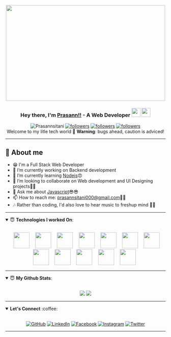 <p align="center">
  <img align="center" width="500" height="300" src="https://www.bdigital.co.nz/wp-content/uploads/2019/07/Graphic-workstation.gif"/>
</p>

<h3 align="center">
  Hey there, I'm <a href="https://www.linkedin.com/in/prasann-sitani-11803526/">Prasann!!</a> - A Web Developer <img src="https://media.giphy.com/media/hvRJCLFzcasrR4ia7z/giphy.gif" width="28">
  <img src="https://emojis.slackmojis.com/emojis/images/1531849430/4246/blob-sunglasses.gif?1531849430" width="28"/>
</h3> 

<p align=center>
  <img src="https://komarev.com/ghpvc/?username=Prasannsitani&color=green" alt="Prasannsitani"/>
  <a href="https://github.com/Prasannsitani"><img alt="followers" title="Follow me on Github" src="https://img.shields.io/github/watchers/Prasannsitani/Prasannsitani?color=fedcbaad3&style=plastic&logo=github&label=Views"/></a>
 <a href="https://github.com/Prasannsitani"><img alt="followers" title="Follow me on Github" src="https://img.shields.io/github/followers/Prasannsitani?color=f9813a&style=plastic&logo=github&label=Follow"/></a>
  <a href="https://twitter.com/SitaniPrasann"><img alt="followers" title="Follow me on Twitter" src="https://img.shields.io/twitter/follow/SitaniPrasann?color=236ad3&style=plastic&logo=twitter&label=Follow"/></a><br>
  Welcome to my litle tech world 🐾 <b>Warning</b>: bugs ahead, caution is adviced!
  </p>
  
  ---

## 📖 About me

* 😁 I'm a Full Stack Web Developer
* 🔭 I’m currently working on Backend development
* 🌱 I’m currently learning [Nodejs](https://nodejs.org/)😍
* 👯 I’m looking to collaborate on Web development and UI Designing projects🤝🤝
* 💬 Ask me about [Javascript](https://www.javascript.com/)😎😎
* 📫 How to reach me: prasannsitani000@gmail.com📩📩
* 🎶 Rather than coding, I'd also love to hear music to freshup mind 💖💖

---
<!--### Technologies I worked On: -->
<details open>
 <summary> 😇 <b>Technologies I worked On</b>: </summary>
<br>
 <p align="center">
  <code> <img height=50 src="https://content.techgig.com/photo/74171145/javascript-tops-the-list-of-most-in-demand-tech-skill.jpg?53759" /> </code>
  <code> <img height=50 src="https://miro.medium.com/max/1050/1*i3hzpSEiEEMTuWIYviYweQ.png" /> </code>
  <code> <img height=50 src="https://cdn.mos.cms.futurecdn.net/kTHdjDARSF9AcHpWn68sTc.jpg" /> </code>
  <code> <img height=50 src="https://miro.medium.com/max/5120/1*mp91A9RzagntGGjBnwu4Yw.png" /> </code>
  <code> <img height=50 src="https://content.techgig.com/thumb/msid-67459262,width-860,resizemode-4/Python-is-the-programming-language-of-the-year-for-2018.jpg?50999" /> </code>
  <code> <img height="50" src="https://lh3.googleusercontent.com/iKHbqfOA22cBvWvdnGoi165ZxDy6lqWHDIrmDGORZU0NvNX_CgnexW8OgKmDVd5sQongQwCwsqsnu3SJCCPySlozJFYnJRE=s600"> </code>
  <code> <img height="50" src="https://github.com/uannabi/-/blob/master/resource/linux-ar21.svg"> </code>
  <code> <img height="50" src="https://cdn-media-1.freecodecamp.org/images/VQhi-KgyeBh6jegrDc2zaLOGxsBWq0Bw5dNq"> </code>
  <code> <img height="50" src="https://github.com/uannabi/-/blob/master/resource/other/mysql-ar21.svg"> </code>
  <code> <img height="50" src="https://stackify.com/wp-content/uploads/2018/09/Java-Debugging-Tips-1280x720.jpg"> </code>
  <code> <img height="50" src="https://i2.wp.com/theaudioprogrammer.com/wp-content/uploads/2018/12/C__-Image.png?resize=1080%2C644&ssl=1"> </code>
  <code> <img height="50" src="https://solutionsreview.com/cloud-platforms/files/2019/03/oie_616356bDgvYh4s.jpg"> </code>
  </p>
  </details>
  
---

<details open>
 <summary> 😇 <b>My Github Stats</b>: </summary>
<br>
<p align = "center">
  <img src = "https://github-readme-stats.vercel.app/api?username=Prasannsitani&show_icons=true&theme=tokyonight&line_height=27">
  <img src = "https://github-readme-stats.vercel.app/api/top-langs/?username=Prasannsitani&hide=css,java,html&theme=tokyonight">
</p>
</details>

---

<details open>
 <summary> <b> Let's Connect</b> :coffee: </summary>
<br>
<p align="center">
	<a href="https://github.com/Prasannsitani"><img src="https://img.icons8.com/bubbles/50/000000/github.png" alt="GitHub"/></a>
	<a href="https://www.linkedin.com/in/prasann-sitani-11803526/"><img src="https://img.icons8.com/bubbles/50/000000/linkedin.png" alt="LinkedIn"/></a>
	<a href="https://www.facebook.com/profile.php?id=100009114448664"><img src="https://img.icons8.com/bubbles/50/000000/facebook-new.png" alt="Facebook"/></a>
	<a href="https://www.instagram.com/prasannsitani/"><img src="https://img.icons8.com/bubbles/50/000000/instagram.png" alt="Instagram"/></a>
	<a href="https://twitter.com/SitaniPrasann"><img src="https://img.icons8.com/bubbles/50/000000/twitter.png" alt="Twitter"/></a>
</p>
  </details>

---
